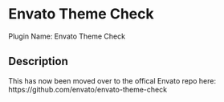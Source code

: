 # Envato Theme Check
Plugin Name: Envato Theme Check

## Description
<p>This has now been moved over to the offical Envato repo here: https://github.com/envato/envato-theme-check</p>